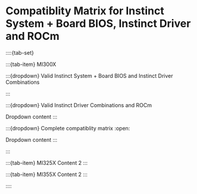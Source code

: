 # Compatiblity Matrix for Instinct System + Board BIOS, Instinct Driver and ROCm

::::{tab-set}

:::{tab-item} MI300X

:::{dropdown} Valid Instinct System + Board BIOS and Instinct Driver Combinations

:::

:::{dropdown}  Valid Instinct Driver Combinations and ROCm

Dropdown content
:::

:::{dropdown} Complete compatiblity matrix
:open:

Dropdown content
:::

:::

:::{tab-item} MI325X
Content 2
:::

:::{tab-item} MI355X
Content 2
:::

::::
